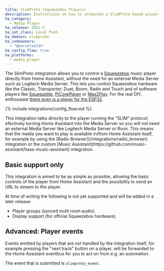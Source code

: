 ```yaml
---
title: SlimProto (Squeezebox Players)
description: Instructions on how to integrate a SlimProto based player (e.g. Squeezebox) into Home Assistant without the need for a media server.
ha_category:
  - Media Player
ha_release: 2022.5
ha_iot_class: Local Push
ha_domain: slimproto
ha_codeowners:
  - "@marcelveldt"
ha_config_flow: true
ha_platforms:
  - media_player
---
```


The SlimProto integration allows you to control a [Squeezebox](https://en.wikipedia.org/wiki/Squeezebox_%28network_music_player%29) music player directly from Home Assistant, without the need for an external Media Server such as Logitech Media Server. This lets you control Squeezebox hardware like the Classic, Transporter, Duet, Boom, Radio and Touch and of software players like [Squeezelite](https://github.com/ralph-irving/squeezelite), [PiCorePlayer](https://www.picoreplayer.org/) or [Max2Play](https://www.max2play.com/en/). For the real DIY, enthousiast [there even is a player for the ESP32](https://github.com/sle118/squeezelite-esp32).

{% include integrations/config_flow.md %}

<div class='note'>
This integration talks directly to the player running the "SLIM" protocol, efectively turning Home Assistant into the Media Server so you will not need an external Media Server like Logitech Media Server or Roon. This means that the media you want to play is available in/from Home Assistant itself, for example by using the [Radio Browser](/integrations/radio_browser) integration or the custom [Music Assistant](https://github.com/music-assistant/hass-music-assistant) integration.
</div>

## Basic support only

This integration is aimed to be as simple as possible, allowing the basic controls of the player from Home Assistant and the possibility to send an URL to stream to the player.

At time of writing the following is not yet supported and will be added in a later release:

- Player groups (synced multi room audio).
- Display support (for official Squeezebox hardware).

## Advanced: Player events

Events emitted by players that are not handled by the integration itself, for example pressing the "next track" button on a player, will be forwarded to the Home Assistant eventbus for you to act on from e.g. an automation.

The event that is submitted is `slimproto_event`.

